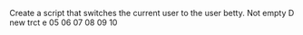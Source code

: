Create a script that switches the current user to the user betty.
Not empty
D
new trct
e
05
06
07
08
09
10
